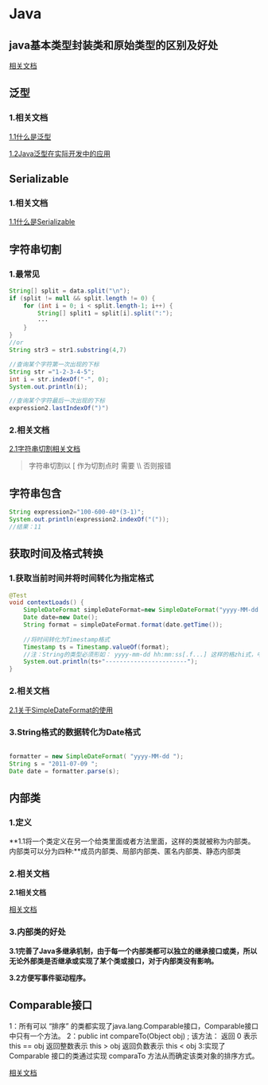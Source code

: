 # Java

## java基本类型封装类和原始类型的区别及好处

[相关文档](https://blog.csdn.net/qq_33223761/article/details/82876032)



## 泛型

### 1.相关文档

[1.1什么是泛型](https://www.cnblogs.com/lwbqqyumidi/p/3837629.html)

[1.2Java泛型在实际开发中的应用](https://www.cnblogs.com/ldh-better/p/7127308.html#_label1)

## Serializable

### 1.相关文档

[1.1什么是Serializable](https://baijiahao.baidu.com/s?id=1633305649182361563&wfr=spider&for=pc)

## 字符串切割

### 1.最常见

```java
String[] split = data.split("\n");
if (split != null && split.length != 0) {
    for (int i = 0; i < split.length-1; i++) {
        String[] split1 = split[i].split(":");
        ···
    }
}
//or
String str3 = str1.substring(4,7)

//查询某个字符第一次出现的下标
String str ="1-2-3-4-5";
int i = str.indexOf("-", 0);
System.out.println(i);

//查询某个字符最后一次出现的下标
expression2.lastIndexOf(")")
```

### 2.相关文档

[2.1字符串切割相关文档](https://blog.csdn.net/julystroy/article/details/86475381)

> 字符串切割以 [ 作为切割点时 需要 \\\\ 否则报错



## 字符串包含

```java
String expression2="100-600-40*(3-1)";
System.out.println(expression2.indexOf("("));
//结果：11
```



## 获取时间及格式转换

### 1.获取当前时间并将时间转化为指定格式

```java
@Test
void contextLoads() {
    SimpleDateFormat simpleDateFormat=new SimpleDateFormat("yyyy-MM-dd HH:mm:ss");
    Date date=new Date();
    String format = simpleDateFormat.format(date.getTime());
    
    //将时间转化为Timestamp格式
    Timestamp ts = Timestamp.valueOf(format);
    //注：String的类型必须形如： yyyy-mm-dd hh:mm:ss[.f...] 这样的格zhi式，中括号表示可选，否则报错。如果String为其他格式，可考虑重新解析下字符串后再转换。
    System.out.println(ts+"-----------------------");
}
```

### 2.相关文档

[2.1关于SimpleDateFormat的使用](https://www.cnblogs.com/gaopeng527/p/4760394.html)

### 3.String格式的数据转化为Date格式

```java

formatter = new SimpleDateFormat( "yyyy-MM-dd ");
String s = "2011-07-09 "; 
Date date = formatter.parse(s);
```



## 内部类

### 1.定义

**1.1将一个类定义在另一个给类里面或者方法里面，这样的类就被称为内部类。内部类可以分为四种:**成员内部类、局部内部类、匿名内部类、静态内部类

### 2.相关文档

**2.1相关文档**

[相关文档](https://www.cnblogs.com/dearcabbage/p/10609838.html)

### 3.内部类的好处

**3.1完善了Java多继承机制，由于每一个内部类都可以独立的继承接口或类，所以无论外部类是否继承或实现了某个类或接口，对于内部类没有影响。**

**3.2方便写事件驱动程序。**



## Comparable接口

1：所有可以 “排序” 的类都实现了java.lang.Comparable接口，Comparable接口中只有一个方法。
2：public int compareTo(Object obj) ;
该方法：
返回 0 表示 this == obj
返回整数表示 this > obj
返回负数表示 this < obj
3:实现了 Comparable 接口的类通过实现 comparaTo 方法从而确定该类对象的排序方式。

[相关文档](https://blog.csdn.net/nvd11/article/details/27393445?utm_medium=distribute.pc_relevant.none-task-blog-BlogCommendFromMachineLearnPai2-1.control&dist_request_id=57e19771-1058-4aa5-945e-4607e883a365&depth_1-utm_source=distribute.pc_relevant.none-task-blog-BlogCommendFromMachineLearnPai2-1.control)

